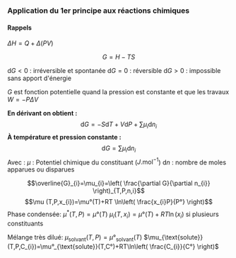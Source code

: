### Application du 1er principe aux réactions chimiques

#### Rappels
$\Delta H= Q+\Delta(PV)$

$$G=H-TS$$


$\mathrm{d}G<0$ : irréversible et spontanée
$\mathrm{d}G=0$ : réversible
$\mathrm{d}G > 0$ : impossible sans apport d'énergie

$G$ est fonction potentielle quand la pression est constante et que les travaux $W=-P \Delta V$


**En dérivant on obtient :**
$$\mathrm{d}G=-S\mathrm{d}T+V\mathrm{d}P+\sum \mu_{i}\mathrm{d}n_{i}$$
**À température et pression constante :**
$$\mathrm{d}G=\sum \mu_{i}\mathrm{d}n_{i}$$
Avec :
$\mu$ : Potentiel chimique du constituant ($J.\mathrm{mol}^{-1}$)
$\mathrm{d}n$ : nombre de moles apparues ou disparues

$$\overline{G}_{i}=\mu_{i}=\left( \frac{\partial G}{\partial n_{i}} \right)_{T,P,n,i}$$
$$\mu (T,P,x_{i})=\mu°(T)+RT \ln\left( \frac{x_{i}P}{P°} \right)$$
Phase condensée:
$\mu^{*}(T,P)=\mu°(T)$
$\mu_{i}(T, x_{i})=\mu°(T)+RT\ln(x_{i})$ si plusieurs constituants

Mélange très dilué:
$\mu_{\text{solvant}}(T,P)=\mu°_{\text{solvant}}(T)$
$\mu_{\text{solute}}(T,P,C_{i})=\mu°_{\text{solute}}(T,C°)+RT\ln\left( \frac{C_{i}}{C°} \right)$
